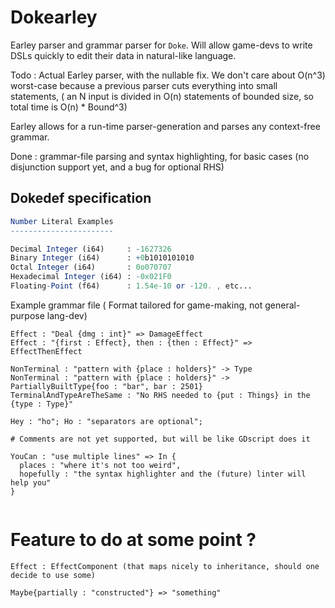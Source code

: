 # Dokearley

Earley parser and grammar parser for `Doke`. Will allow game-devs to write DSLs quickly to edit their data in natural-like language.

Todo : Actual Earley parser, with the nullable fix. 
We don't care about O(n^3) worst-case because a previous parser cuts everything into small statements,
( an N input is divided in O(n) statements of bounded size, so total time is O(n) * Bound^3)

Earley allows for a run-time parser-generation and parses any context-free grammar.

Done : grammar-file parsing and syntax highlighting, for basic cases (no disjunction support yet, and a bug for optional RHS)


## Dokedef specification

```mathematica
Number Literal Examples
-----------------------

Decimal Integer (i64)     : -1627326
Binary Integer (i64)      : +0b1010101010
Octal Integer (i64)       : 0o070707
Hexadecimal Integer (i64) : -0x021F0
Floating-Point (f64)      : 1.54e-10 or -120. , etc...
```

Example grammar file ( Format tailored for game-making, not general-purpose lang-dev)

```
Effect : "Deal {dmg : int}" => DamageEffect
Effect : "{first : Effect}, then : {then : Effect}" => EffectThenEffect

NonTerminal : "pattern with {place : holders}" -> Type
NonTerminal : "pattern with {place : holders}" -> PartiallyBuiltType{foo : "bar", bar : 2501}
TerminalAndTypeAreTheSame : "No RHS needed to {put : Things} in the {type : Type}"

Hey : "ho"; Ho : "separators are optional";

# Comments are not yet supported, but will be like GDscript does it

YouCan : "use multiple lines" => In {
  places : "where it's not too weird",
  hopefully : "the syntax highlighter and the (future) linter will help you"
}


```

# Feature to do at some point ?

```
Effect : EffectComponent (that maps nicely to inheritance, should one decide to use some)

Maybe{partially : "constructed"} => "something"
```
